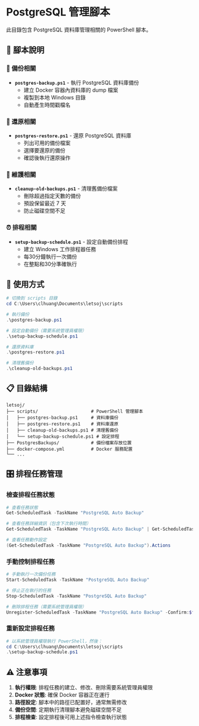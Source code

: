 # PostgreSQL 管理腳本

此目錄包含 PostgreSQL 資料庫管理相關的 PowerShell 腳本。

## 📁 腳本說明

### 🔄 備份相關
- **`postgres-backup.ps1`** - 執行 PostgreSQL 資料庫備份
  - 建立 Docker 容器內資料庫的 dump 檔案
  - 複製到本地 Windows 目錄
  - 自動產生時間戳檔名

### 🔧 還原相關  
- **`postgres-restore.ps1`** - 還原 PostgreSQL 資料庫
  - 列出可用的備份檔案
  - 選擇要還原的備份
  - 確認後執行還原操作

### 🧹 維護相關
- **`cleanup-old-backups.ps1`** - 清理舊備份檔案
  - 刪除超過指定天數的備份
  - 預設保留最近 7 天
  - 防止磁碟空間不足

### ⏰ 排程相關
- **`setup-backup-schedule.ps1`** - 設定自動備份排程
  - 建立 Windows 工作排程器任務
  - 每30分鐘執行一次備份
  - 在整點和30分準確執行

## 🚀 使用方式

```powershell
# 切換到 scripts 目錄
cd C:\Users\clhuang\Documents\letsoj\scripts

# 執行備份
.\postgres-backup.ps1

# 設定自動備份（需要系統管理員權限）
.\setup-backup-schedule.ps1

# 還原資料庫
.\postgres-restore.ps1

# 清理舊備份
.\cleanup-old-backups.ps1
```

## 📋 目錄結構

```
letsoj/
├── scripts/                    # PowerShell 管理腳本
│   ├── postgres-backup.ps1     # 資料庫備份
│   ├── postgres-restore.ps1    # 資料庫還原  
│   ├── cleanup-old-backups.ps1 # 清理舊備份
│   └── setup-backup-schedule.ps1 # 設定排程
├── PostgresBackups/            # 備份檔案存放位置
├── docker-compose.yml          # Docker 服務配置
└── ...
```

## 🎛️ 排程任務管理

### 檢查排程任務狀態

```powershell
# 查看任務狀態
Get-ScheduledTask -TaskName "PostgreSQL Auto Backup"

# 查看任務詳細資訊（包含下次執行時間）
Get-ScheduledTask -TaskName "PostgreSQL Auto Backup" | Get-ScheduledTaskInfo

# 查看任務動作設定
(Get-ScheduledTask -TaskName "PostgreSQL Auto Backup").Actions
```

### 手動控制排程任務

```powershell
# 手動執行一次備份任務
Start-ScheduledTask -TaskName "PostgreSQL Auto Backup"

# 停止正在執行的任務
Stop-ScheduledTask -TaskName "PostgreSQL Auto Backup"

# 刪除排程任務（需要系統管理員權限）
Unregister-ScheduledTask -TaskName "PostgreSQL Auto Backup" -Confirm:$false
```

### 重新設定排程任務

```powershell
# 以系統管理員權限執行 PowerShell，然後：
cd C:\Users\clhuang\Documents\letsoj\scripts
.\setup-backup-schedule.ps1
```

## ⚠️ 注意事項

1. **執行權限**: 排程任務的建立、修改、刪除需要系統管理員權限
2. **Docker 狀態**: 確保 Docker 容器正在運行
3. **路徑設定**: 腳本中的路徑已配置好，通常無需修改
4. **備份空間**: 定期執行清理腳本避免磁碟空間不足
5. **排程檢查**: 設定排程後可用上述指令檢查執行狀態


